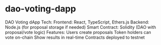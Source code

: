 # dao-voting-dapp
DAO Voting dApp Tech:  Frontend: React, TypeScript, Ethers.js  Backend: Node.js (for proposal storage if needed)  Smart Contract: Solidity (DAO with proposal/vote logic)  Features:  Users create proposals   Token holders can vote on-chain  Show results in real-time  Contracts deployed to testnet
